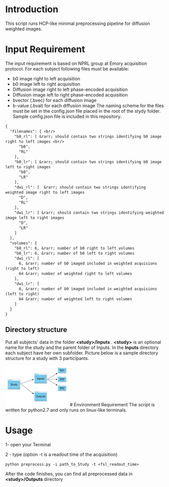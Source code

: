 # Introduction
This script runs HCP-like minimal preprocessing pipeline for diffusion weighted images.

# Input Requirement
The input requirement is based on NPRL group at Emory acquisition protocol. For each subject following files must be available:

* b0 image right to left acquisition
* b0 image left to right acquisition
* Diffusion image right to left phase-encoded acquisition
* Diffusion image left to right phase-encoded acquisition
* bvector (.bvec) for each diffusion image
* b-value (.bval) for each diffusion image
The naming scheme for the files must be set in the config.json file placed in the root of the stydy folder. Sample config.json file is included in this repository.
```
{
  "filenames": { <br/>
    "b0_rl": [ &rarr; should contain two strings identifying b0 image right to left images <br/>
      "b0",  
      "RL"
    ],
    "b0_lr": [ &rarr; should contain two strings identifying b0 image left to right images
      "b0",
      "LR"
    ],
    "dwi_rl": [  &rarr; should contain two strings identifying weighted image right to left images
      "D",
      "RL"
    ],
    "dwi_lr": [ &rarr; should contain two strings identifying weighted image left to right images
      "D",
      "LR"
    ]
  },
  "volumes": {
    "b0_rl": 6, &rarr; number of b0 right to left volumes
    "b0_lr": 6, &rarr; number of b0 left to right volumes
    "dwi_rl": [
      6, &rarr; number of b0 imaged included in weighted acquisions (right to left)
      64 &rarr; number of weighted right to left volumes
    ],
    "dwi_lr": [
      6, &rarr; number of b0 imaged included in weighted acquisions (left to right)
      64 &rarr; number of weighted left to right volumes
    ]
  }
}
```
## Directory structure
Put all subjects' data in the folder **\<study>/Inputs** . **\<study>** is an optional name for the
study and the parent folder of Inputs. In the **Inputs** directory each subject have her own
subfolder. Picture below is a sample directory structure for a study with 3 participants.

<img src="https://github.com/kamalshadi/NPRL_DTI_preprocesing/blob/master/sample.png" alt="directory structure for the script" style="width: 200px;" style="text-align: center, horizontal-align: middle;"/>
# Environment Requirement
The script is written for python2.7 and only runs on linux-like terminals.

# Usage
1- open your Terminal

2 - type (option -t is a readout time of the acquisition)
```
python preprocess.py -i path_to_Study -t <fsl_readout_time>
```
After the code finishes, you can find all preprocessed data in **\<study>/Outputs** directory
